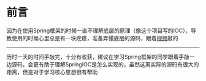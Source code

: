 # 前言
因为在使用Spring框架的时候一直不理解底层的原理（像这个项目写的IOC），导致使用的时候心里总是有一块疙瘩，准备弄懂底层的源码，跟着[视频](https://www.bilibili.com/video/BV1AV411i7VH?spm_id_from=333.788.player.switch&vd_source=059bb19e5eb419a7c6aee4e07b53199d&p=2)敲的
___
历时一天的时间手敲完，十分有收获，建议在学习Spring框架的同学跟着手敲一边源码，会更有助于理解SpringIOC是怎么实现的，虽然这离实际的源码有很大的距离，但是对于学习核心思想很有帮助
